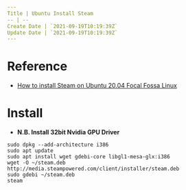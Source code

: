 ```yaml
---
Title | Ubuntu Install Steam
-- | --
Create Date | `2021-09-19T10:19:39Z`
Update Date | `2021-09-19T10:19:39Z`
---
```

# Reference
- [How to install Steam on Ubuntu 20.04 Focal Fossa Linux](https://linuxconfig.org/how-to-install-steam-on-ubuntu-20-04-focal-fossa-linux)

# Install

- **N.B. Install 32bit  Nvidia GPU Driver**

```
sudo dpkg --add-architecture i386
sudo apt update
sudo apt install wget gdebi-core libgl1-mesa-glx:i386
wget -O ~/steam.deb http://media.steampowered.com/client/installer/steam.deb
sudo gdebi ~/steam.deb
steam
```
